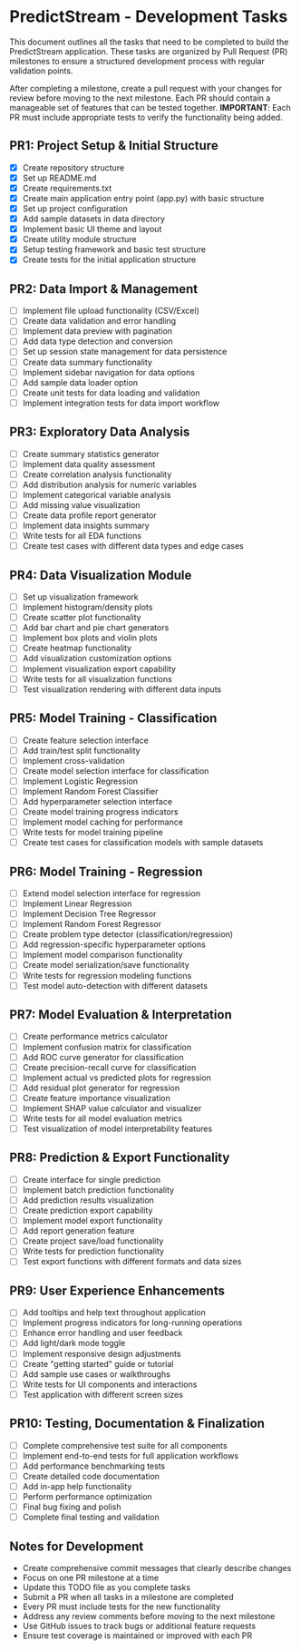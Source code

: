 # PredictStream - Development Tasks

This document outlines all the tasks that need to be completed to build the PredictStream application. These tasks are organized by Pull Request (PR) milestones to ensure a structured development process with regular validation points.

After completing a milestone, create a pull request with your changes for review before moving to the next milestone. Each PR should contain a manageable set of features that can be tested together. **IMPORTANT**: Each PR must include appropriate tests to verify the functionality being added.

## PR1: Project Setup & Initial Structure

- [x] Create repository structure
- [x] Set up README.md
- [x] Create requirements.txt
- [x] Create main application entry point (app.py) with basic structure
- [x] Set up project configuration
- [x] Add sample datasets in data directory
- [x] Implement basic UI theme and layout
- [x] Create utility module structure
- [x] Setup testing framework and basic test structure
- [x] Create tests for the initial application structure

## PR2: Data Import & Management

- [ ] Implement file upload functionality (CSV/Excel)
- [ ] Create data validation and error handling
- [ ] Implement data preview with pagination
- [ ] Add data type detection and conversion
- [ ] Set up session state management for data persistence
- [ ] Create data summary functionality
- [ ] Implement sidebar navigation for data options
- [ ] Add sample data loader option
- [ ] Create unit tests for data loading and validation
- [ ] Implement integration tests for data import workflow

## PR3: Exploratory Data Analysis

- [ ] Create summary statistics generator
- [ ] Implement data quality assessment
- [ ] Create correlation analysis functionality
- [ ] Add distribution analysis for numeric variables
- [ ] Implement categorical variable analysis
- [ ] Add missing value visualization
- [ ] Create data profile report generator
- [ ] Implement data insights summary
- [ ] Write tests for all EDA functions
- [ ] Create test cases with different data types and edge cases

## PR4: Data Visualization Module

- [ ] Set up visualization framework
- [ ] Implement histogram/density plots
- [ ] Create scatter plot functionality
- [ ] Add bar chart and pie chart generators
- [ ] Implement box plots and violin plots
- [ ] Create heatmap functionality
- [ ] Add visualization customization options
- [ ] Implement visualization export capability
- [ ] Write tests for all visualization functions
- [ ] Test visualization rendering with different data inputs

## PR5: Model Training - Classification

- [ ] Create feature selection interface
- [ ] Add train/test split functionality
- [ ] Implement cross-validation
- [ ] Create model selection interface for classification
- [ ] Implement Logistic Regression
- [ ] Implement Random Forest Classifier
- [ ] Add hyperparameter selection interface
- [ ] Create model training progress indicators
- [ ] Implement model caching for performance
- [ ] Write tests for model training pipeline
- [ ] Create test cases for classification models with sample datasets

## PR6: Model Training - Regression

- [ ] Extend model selection interface for regression
- [ ] Implement Linear Regression
- [ ] Implement Decision Tree Regressor
- [ ] Implement Random Forest Regressor
- [ ] Create problem type detector (classification/regression)
- [ ] Add regression-specific hyperparameter options
- [ ] Implement model comparison functionality
- [ ] Create model serialization/save functionality
- [ ] Write tests for regression modeling functions
- [ ] Test model auto-detection with different datasets

## PR7: Model Evaluation & Interpretation

- [ ] Create performance metrics calculator
- [ ] Implement confusion matrix for classification
- [ ] Add ROC curve generator for classification
- [ ] Create precision-recall curve for classification
- [ ] Implement actual vs predicted plots for regression
- [ ] Add residual plot generator for regression
- [ ] Create feature importance visualization
- [ ] Implement SHAP value calculator and visualizer
- [ ] Write tests for all model evaluation metrics
- [ ] Test visualization of model interpretability features

## PR8: Prediction & Export Functionality

- [ ] Create interface for single prediction
- [ ] Implement batch prediction functionality
- [ ] Add prediction results visualization
- [ ] Create prediction export capability
- [ ] Implement model export functionality
- [ ] Add report generation feature
- [ ] Create project save/load functionality
- [ ] Write tests for prediction functionality
- [ ] Test export functions with different formats and data sizes

## PR9: User Experience Enhancements

- [ ] Add tooltips and help text throughout application
- [ ] Implement progress indicators for long-running operations
- [ ] Enhance error handling and user feedback
- [ ] Add light/dark mode toggle
- [ ] Implement responsive design adjustments
- [ ] Create "getting started" guide or tutorial
- [ ] Add sample use cases or walkthroughs
- [ ] Write tests for UI components and interactions
- [ ] Test application with different screen sizes

## PR10: Testing, Documentation & Finalization

- [ ] Complete comprehensive test suite for all components
- [ ] Implement end-to-end tests for full application workflows
- [ ] Add performance benchmarking tests
- [ ] Create detailed code documentation
- [ ] Add in-app help functionality
- [ ] Perform performance optimization
- [ ] Final bug fixing and polish
- [ ] Complete final testing and validation

## Notes for Development

- Create comprehensive commit messages that clearly describe changes
- Focus on one PR milestone at a time
- Update this TODO file as you complete tasks
- Submit a PR when all tasks in a milestone are completed
- Every PR must include tests for the new functionality
- Address any review comments before moving to the next milestone
- Use GitHub issues to track bugs or additional feature requests
- Ensure test coverage is maintained or improved with each PR
